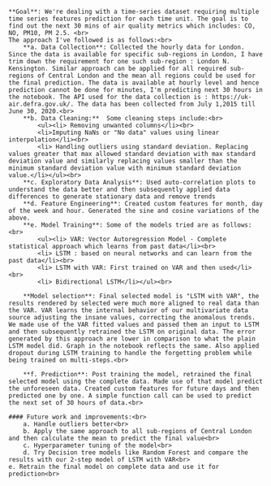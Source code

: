 	**Goal**: We're dealing with a time-series dataset requiring multiple time series features prediction for each time unit. The goal is to find out the next 30 mins of air quality metrics which includes: CO, NO, PM10, PM 2.5. <br>
	The approach I've followed is as follows:<br>
		**a. Data Collection**: Collected the hourly data for London. Since the data is available for specific sub-regions in London, I have trim down the requirement for one such sub-region : London N. Kensington. Similar approach can be applied for all required sub-regions of Central London and the mean all regions could be used for the final prediction. The data is available at hourly level and hence prediction cannot be done for minutes, I'm predicting next 30 hours in the notebook. The API used for the data collection is : https://uk-air.defra.gov.uk/. The data has been collected from July 1,2015 till June 30, 2020.<br>
		**b. Data Cleaning:**  Some cleaning steps include:<br>
			<ul><li> Removing unwanted columns</li><br>
			<li>Imputing NaNs or "No data" values using linear interpolation</li><br>
			<li> Handling outliers using standard deviation. Replacing values greater that max allowed standard deviation with max standard deviation value and similarly replacing values smaller than the minimum standard deviation value with minimum standard deviation value.</li></ul><br>
		**c. Exploratory Data Analysis**: Used auto-correlation plots to understand the data better and then subsequently applied data differences to generate stationary data and remove trends
		**d. Feature Engineering**: Created custom features for month, day of the week and hour. Generated the sine and cosine variations of the above. 
		**e. Model Training**: Some of the models tried are as follows:<br>
			<ul><li> VAR: Vector Autoregression Model - Complete statistical approach which learns from past data</li><br>
			<li> LSTM : based on neural networks and can learn from the past data</li><br>
			<li> LSTM with VAR: First trained on VAR and then used</li><br>
			<li> Bidirectional LSTM</li></ul><br>
		
		**Model selection**: Final selected model is "LSTM with VAR", the results rendered by selected were much more aligned to real data than the VAR. VAR learns the internal behavior of our multivariate data source adjusting the insane values, correcting the anomalous trends. We made use of the VAR fitted values and passed them an input to LSTM and then subsequently retrained the LSTM on original data. The error generated by this approach are lower in comparison to what the plain LSTM model did. Graph in the notebook reflects the same. Also applied dropout during LSTM training to handle the forgetting problem while being trained on multi-steps.<br>
		
		**f. Prediction**: Post training the model, retrained the final selected model using the complete data. Made use of that model predict the unforeseen data. Created custom features for future days and then predicted one by one. A simple function call can be used to predict the next set of 30 hours of data.<br>

	#### Future work and improvements:<br>
		a. Handle outliers better<br>
		b. Apply the same approach to all sub-regions of Central London and then calculate the mean to predict the final value<br>
		c. Hyperparameter tuning of the model<br>
		d. Try Decision tree models like Random Forest and compare the results with our 2-step model of LSTM with VAR<br>
    e. Retrain the final model on complete data and use it for prediction<br>
